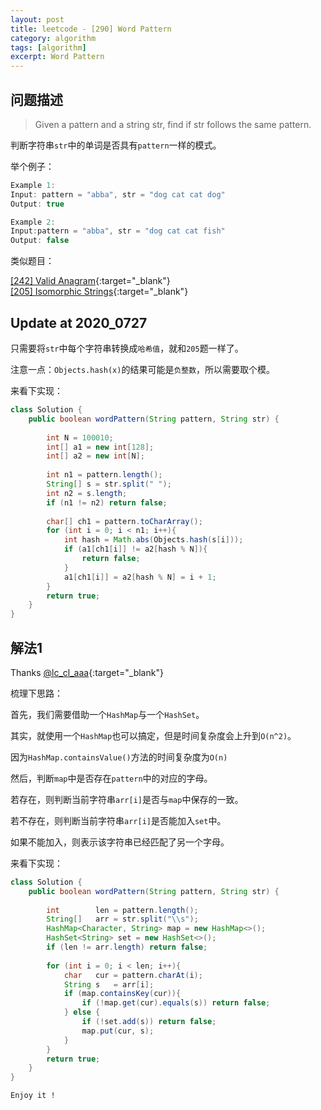 ```yaml
---
layout: post
title: leetcode - [290] Word Pattern
category: algorithm
tags: [algorithm]
excerpt: Word Pattern
---
```


## 问题描述  

> Given a pattern and a string str, find if str follows the same pattern.  

判断字符串`str`中的单词是否具有`pattern`一样的模式。  


举个例子：  

``` java
Example 1:
Input: pattern = "abba", str = "dog cat cat dog"
Output: true

Example 2:
Input:pattern = "abba", str = "dog cat cat fish"
Output: false
```

类似题目：  

[[242] Valid Anagram](http://yaoyichen.cn/algorithm/2020/03/14/leetcode-242.html){:target="_blank"}  
[[205] Isomorphic Strings](http://yaoyichen.cn/algorithm/2020/04/21/leetcode-205.html){:target="_blank"}  

## Update at 2020_0727  

只需要将`str`中每个字符串转换成`哈希值`，就和`205`题一样了。  

注意一点：`Objects.hash(x)`的结果可能是`负整数`，所以需要取个模。  

来看下实现：  

``` java
class Solution {
    public boolean wordPattern(String pattern, String str) {
        
        int N = 100010;
        int[] a1 = new int[128];
        int[] a2 = new int[N];
        
        int n1 = pattern.length();
        String[] s = str.split(" ");
        int n2 = s.length;
        if (n1 != n2) return false;
        
        char[] ch1 = pattern.toCharArray();
        for (int i = 0; i < n1; i++){
            int hash = Math.abs(Objects.hash(s[i]));
            if (a1[ch1[i]] != a2[hash % N]){
                return false;
            }
            a1[ch1[i]] = a2[hash % N] = i + 1;
        }
        return true;
    }
}
```


## 解法1  

Thanks [@lc_cl_aaa](https://leetcode.com/problems/word-pattern/discuss/73533/Java-Solution-with-a-hashmap-and-a-hashset){:target="_blank"}  

梳理下思路：  

首先，我们需要借助一个`HashMap`与一个`HashSet`。  

其实，就使用一个`HashMap`也可以搞定，但是时间复杂度会上升到`O(n^2)`。  

因为`HashMap.containsValue()`方法的时间复杂度为`O(n)`   

然后，判断`map`中是否存在`pattern`中的对应的字母。  

若存在，则判断当前字符串`arr[i]`是否与`map`中保存的一致。  

若不存在，则判断当前字符串`arr[i]`是否能加入`set`中。  

如果不能加入，则表示该字符串已经匹配了另一个字母。  


来看下实现：  


``` java
class Solution {
    public boolean wordPattern(String pattern, String str) {
        
        int        len = pattern.length();
        String[]   arr = str.split("\\s");
        HashMap<Character, String> map = new HashMap<>();
        HashSet<String> set = new HashSet<>();
        if (len != arr.length) return false;
        
        for (int i = 0; i < len; i++){
            char   cur = pattern.charAt(i);
            String s   = arr[i];
            if (map.containsKey(cur)){
                if (!map.get(cur).equals(s)) return false;
            } else {
                if (!set.add(s)) return false;
                map.put(cur, s);
            }
        }
        return true;
    }
}
```

`Enjoy it ! `